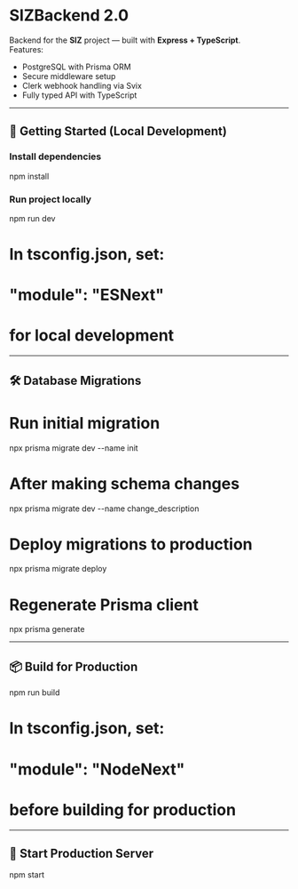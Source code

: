 # SIZBackend 2.0

Backend for the **SIZ** project — built with **Express + TypeScript**.  
Features:
- PostgreSQL with Prisma ORM
- Secure middleware setup
- Clerk webhook handling via Svix
- Fully typed API with TypeScript

---

## 🚀 Getting Started (Local Development)

### Install dependencies
npm install

### Run project locally
npm run dev
# In tsconfig.json, set:
# "module": "ESNext"
# for local development

---

## 🛠 Database Migrations

# Run initial migration
npx prisma migrate dev --name init

# After making schema changes
npx prisma migrate dev --name change_description

# Deploy migrations to production
npx prisma migrate deploy

# Regenerate Prisma client
npx prisma generate

---

## 📦 Build for Production
npm run build
# In tsconfig.json, set:
# "module": "NodeNext"
# before building for production

---

## 🚀 Start Production Server
npm start
